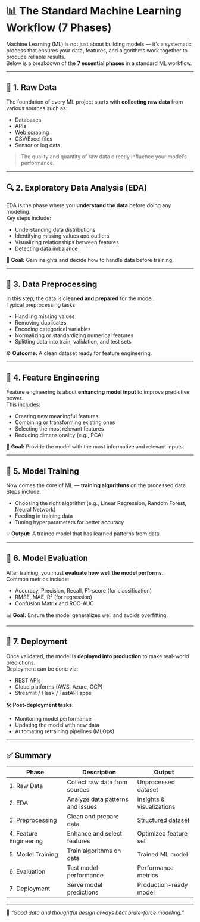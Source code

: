 # 📊 The Standard Machine Learning Workflow (7 Phases)

Machine Learning (ML) is not just about building models — it’s a systematic process that ensures your data, features, and algorithms work together to produce reliable results.  
Below is a breakdown of the **7 essential phases** in a standard ML workflow.

---

## 🧩 1. Raw Data
The foundation of every ML project starts with **collecting raw data** from various sources such as:
- Databases
- APIs
- Web scraping
- CSV/Excel files
- Sensor or log data  

> The quality and quantity of raw data directly influence your model’s performance.

---

## 🔍 2. Exploratory Data Analysis (EDA)
EDA is the phase where you **understand the data** before doing any modeling.  
Key steps include:
- Understanding data distributions  
- Identifying missing values and outliers  
- Visualizing relationships between features  
- Detecting data imbalance  

🧠 **Goal:** Gain insights and decide how to handle data before training.

---

## 🧼 3. Data Preprocessing
In this step, the data is **cleaned and prepared** for the model.  
Typical preprocessing tasks:
- Handling missing values  
- Removing duplicates  
- Encoding categorical variables  
- Normalizing or standardizing numerical features  
- Splitting data into train, validation, and test sets  

⚙️ **Outcome:** A clean dataset ready for feature engineering.

---

## 🧠 4. Feature Engineering
Feature engineering is about **enhancing model input** to improve predictive power.  
This includes:
- Creating new meaningful features  
- Combining or transforming existing ones  
- Selecting the most relevant features  
- Reducing dimensionality (e.g., PCA)  

🎯 **Goal:** Provide the model with the most informative and relevant inputs.

---

## 🤖 5. Model Training
Now comes the core of ML — **training algorithms** on the processed data.  
Steps include:
- Choosing the right algorithm (e.g., Linear Regression, Random Forest, Neural Network)  
- Feeding in training data  
- Tuning hyperparameters for better accuracy  

💡 **Output:** A trained model that has learned patterns from data.

---

## 🧪 6. Model Evaluation
After training, you must **evaluate how well the model performs.**  
Common metrics include:
- Accuracy, Precision, Recall, F1-score (for classification)  
- RMSE, MAE, R² (for regression)  
- Confusion Matrix and ROC-AUC  

📊 **Goal:** Ensure the model generalizes well and avoids overfitting.

---

## 🚀 7. Deployment
Once validated, the model is **deployed into production** to make real-world predictions.  
Deployment can be done via:
- REST APIs  
- Cloud platforms (AWS, Azure, GCP)  
- Streamlit / Flask / FastAPI apps  

🛠 **Post-deployment tasks:**
- Monitoring model performance  
- Updating the model with new data  
- Automating retraining pipelines (MLOps)

---

## ✅ Summary
| Phase | Description | Output |
|-------|--------------|--------|
| 1. Raw Data | Collect raw data from sources | Unprocessed dataset |
| 2. EDA | Analyze data patterns and issues | Insights & visualizations |
| 3. Preprocessing | Clean and prepare data | Structured dataset |
| 4. Feature Engineering | Enhance and select features | Optimized feature set |
| 5. Model Training | Train algorithms on data | Trained ML model |
| 6. Evaluation | Test model performance | Performance metrics |
| 7. Deployment | Serve model predictions | Production-ready model |

---

💬 *“Good data and thoughtful design always beat brute-force modeling.”*  